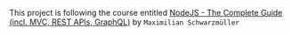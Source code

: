 This project is following the course entitled [NodeJS - The Complete Guide (incl. MVC, REST APIs, GraphQL)](https://www.udemy.com/course/nodejs-the-complete-guide) by `Maximilian Schwarzmüller`
